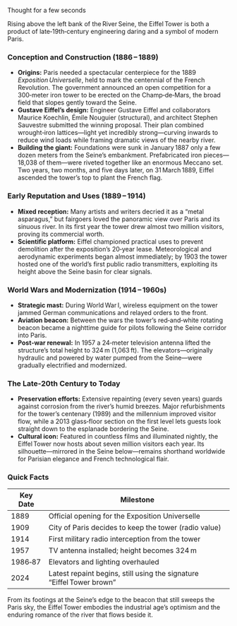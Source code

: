 Thought for a few seconds


Rising above the left bank of the River Seine, the Eiffel Tower is both a product of late‑19th‑century engineering daring and a symbol of modern Paris.

### Conception and Construction (1886 – 1889)

* **Origins:** Paris needed a spectacular centerpiece for the 1889 *Exposition Universelle*, held to mark the centennial of the French Revolution. The government announced an open competition for a 300‑meter iron tower to be erected on the Champ‑de‑Mars, the broad field that slopes gently toward the Seine.
* **Gustave Eiffel’s design:** Engineer Gustave Eiffel and collaborators Maurice Koechlin, Émile Nouguier (structural), and architect Stephen Sauvestre submitted the winning proposal. Their plan combined wrought‑iron lattices—light yet incredibly strong—curving inwards to reduce wind loads while framing dramatic views of the nearby river.
* **Building the giant:** Foundations were sunk in January 1887 only a few dozen meters from the Seine’s embankment. Prefabricated iron pieces—18,038 of them—were riveted together like an enormous Meccano set. Two years, two months, and five days later, on 31 March 1889, Eiffel ascended the tower’s top to plant the French flag.

### Early Reputation and Uses (1889 – 1914)

* **Mixed reception:** Many artists and writers decried it as a “metal asparagus,” but fairgoers loved the panoramic view over Paris and its sinuous river. In its first year the tower drew almost two million visitors, proving its commercial worth.
* **Scientific platform:** Eiffel championed practical uses to prevent demolition after the exposition’s 20‑year lease. Meteorological and aerodynamic experiments began almost immediately; by 1903 the tower hosted one of the world’s first public radio transmitters, exploiting its height above the Seine basin for clear signals.

### World Wars and Modernization (1914 – 1960s)

* **Strategic mast:** During World War I, wireless equipment on the tower jammed German communications and relayed orders to the front.
* **Aviation beacon:** Between the wars the tower’s red‑and‑white rotating beacon became a nighttime guide for pilots following the Seine corridor into Paris.
* **Post‑war renewal:** In 1957 a 24‑meter television antenna lifted the structure’s total height to 324 m (1,063 ft). The elevators—originally hydraulic and powered by water pumped from the Seine—were gradually electrified and modernized.

### The Late‑20th Century to Today

* **Preservation efforts:** Extensive repainting (every seven years) guards against corrosion from the river’s humid breezes. Major refurbishments for the tower’s centenary (1989) and the millennium improved visitor flow, while a 2013 glass‑floor section on the first level lets guests look straight down to the esplanade bordering the Seine.
* **Cultural icon:** Featured in countless films and illuminated nightly, the Eiffel Tower now hosts about seven million visitors each year. Its silhouette—mirrored in the Seine below—remains shorthand worldwide for Parisian elegance and French technological flair.

### Quick Facts

| Key Date | Milestone                                                             |
| -------- | --------------------------------------------------------------------- |
| 1889     | Official opening for the Exposition Universelle                       |
| 1909     | City of Paris decides to keep the tower (radio value)                 |
| 1914     | First military radio interception from the tower                      |
| 1957     | TV antenna installed; height becomes 324 m                            |
| 1986‑87  | Elevators and lighting overhauled                                     |
| 2024     | Latest repaint begins, still using the signature “Eiffel Tower brown” |

From its footings at the Seine’s edge to the beacon that still sweeps the Paris sky, the Eiffel Tower embodies the industrial age’s optimism and the enduring romance of the river that flows beside it.
